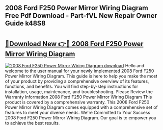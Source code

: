 ## 2008 Ford F250 Power Mirror Wiring Diagram Free Pdf Download - Part-fVL New Repair Owner Guide k48S8

# <h2><a href="http://dfi589.blite.top/?on=2008+Ford+F250+Power+Mirror+Wiring+Diagram">🔗Download New 👉🔴 2008 Ford F250 Power Mirror Wiring Diagram</a></h2>

[![2008 Ford F250 Power Mirror Wiring Diagram download](https://i.imgur.com/lujVjoI.png)](http://dfi589.blite.top/?on=2008+Ford+F250+Power+Mirror+Wiring+Diagram)
Hello and welcome to the user manual for your newly implemented 2008 Ford F250 Power Mirror Wiring Diagram. This guide is here to help you make the most of your product by providing a comprehensive overview of its features, functions, and benefits. You will find step-by-step instructions for installation, usage, maintenance, and troubleshooting. Please Review the Warranty Information 2008 Ford F250 Power Mirror Wiring Diagram This product is covered by a comprehensive warranty. This 2008 Ford F250 Power Mirror Wiring Diagram comes equipped with a comprehensive set of features to meet your diverse needs. We're Committed to Your Success 2008 Ford F250 Power Mirror Wiring Diagram. Our goal is to empower you to achieve the best results.
